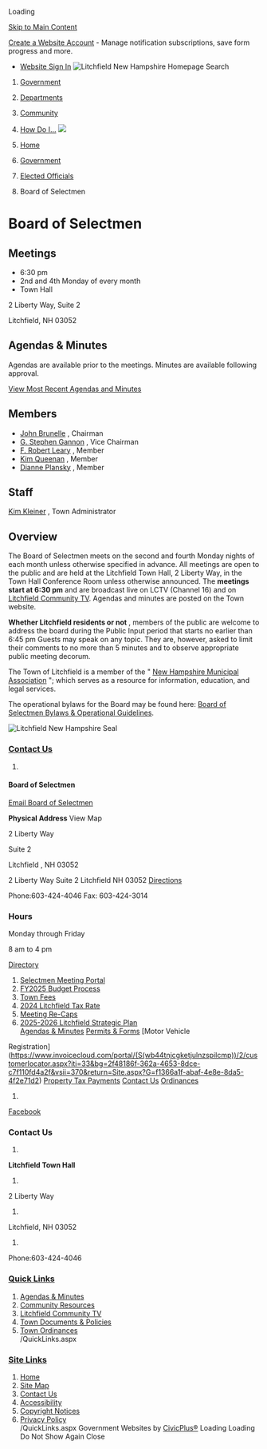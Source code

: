  

Loading

  [Skip to Main Content](https://www.litchfieldnh.gov/203/Board-of-Selectmen/)  

 [Create a Website Account](https://www.litchfieldnh.gov/MyAccount/ProfileCreate)  - Manage notification subscriptions, save form progress and more.    

 *  [Website Sign In](https://www.litchfieldnh.gov/MyAccount) 
  ![Litchfield New Hampshire Homepage](https://www.litchfieldnh.gov/ImageRepository/Document?documentID=67)  Search 

 1.  [Government](https://www.litchfieldnh.gov/27/Government) 
 1.  [Departments](https://www.litchfieldnh.gov/101/Departments) 
 1.  [Community](https://www.litchfieldnh.gov/31/Community) 
 1.  [How Do I...](https://www.litchfieldnh.gov/9/How-Do-I) 
  ![](https://www.litchfieldnh.gov/ImageRepository/Document?documentID=68)  

 1.  [Home](https://www.litchfieldnh.gov) 
 1.  [Government](https://www.litchfieldnh.gov/27/Government) 
 1.  [Elected Officials](https://www.litchfieldnh.gov/223/Elected-Officials) 
 1. Board of Selectmen

# Board of Selectmen

## Meetings

 * 6:30 pm
 * 2nd and 4th Monday of every month
 * Town Hall  

2 Liberty Way, Suite 2  

Litchfield, NH  03052

## Agendas & Minutes

Agendas are available prior to the meetings. Minutes are available following approval.

 [View Most Recent Agendas and Minutes](https://www.litchfieldnh.gov/AgendaCenter/Board-of-Selectmen-8) 

## Members

 *  [John Brunelle](mailto:jbrunelle@litchfieldnh.gov) , Chairman
 *  [G. Stephen Gannon](mailto:sgannon@litchfieldnh.gov) , Vice Chairman
 *  [F. Robert Leary](mailto:rleary@litchfieldnh.gov) , Member
 *  [Kim Queenan](mailto:kqueenan@litchfieldnh.gov) , Member
 *  [Dianne Plansky](mailto:dplansky@litchfieldnh.gov) , Member

## Staff

 [Kim Kleiner](mailto:kkleiner@litchfieldnh.gov) , Town Administrator

## Overview

The Board of Selectmen meets on the second and fourth Monday nights of each month unless otherwise specified in advance. All meetings are open to the public and are held at the Litchfield Town Hall, 2 Liberty Way, in the Town Hall Conference Room unless otherwise announced. The __meetings start at 6:30 pm__ and are broadcast live on LCTV (Channel 16) and on [Litchfield Community TV](https://youtube.com/LitchfieldTV). Agendas and minutes are posted on the Town website.

 __Whether Litchfield residents or not__ , members of the public are welcome to address the board during the Public Input period that starts no earlier than 6:45 pm Guests may speak on any topic. They are, however, asked to limit their comments to no more than 5 minutes and to observe appropriate public meeting decorum.

The Town of Litchfield is a member of the " [New Hampshire Municipal Association](https://www.nhmunicipal.org/About) "; which serves as a resource for information, education, and legal services.

The operational bylaws for the Board may be found here:   [ Board of Selectmen Bylaws & Operational Guidelines](https://www.litchfieldnh.gov/DocumentCenter/View/376).

  ![Litchfield New Hampshire Seal](https://www.litchfieldnh.gov/ImageRepository/Document?documentID=268)  

###  [Contact Us](https://www.litchfieldnh.gov/Directory.aspx) 

 1.    

#### Board of Selectmen   

  [Email Board of Selectmen](mailto:townhall@litchfieldnh.gov)     

  __Physical Address__ View Map   

 2 Liberty Way    

 Suite 2    

 Litchfield , NH 03052    

 2 Liberty Way Suite 2 Litchfield NH 03052  [Directions](https://www.google.com/maps/place/2+Liberty+Way+Suite+2+Litchfield+NH+03052)     

 Phone:603-424-4046 Fax: 603-424-3014    

### Hours   

Monday through Friday   

8 am to 4 pm   

  [Directory](https://www.litchfieldnh.gov/directory.aspx?did=25)     

 1.   [Selectmen Meeting Portal](https://bos.litchfieldnh.gov)  
 1.   [FY2025 Budget Process](https://www.litchfieldnh.gov/262/FY2025-Budget-Process)  
 1.   [Town Fees](https://www.litchfieldnh.gov/265/Town-Fees)  
 1.   [2024 Litchfield Tax Rate](https://www.litchfieldnh.gov/289/2024-Litchfield-Tax-Rate)  
 1.   [Meeting Re-Caps](https://www.litchfieldnh.gov/305/Meeting-Re-Caps)  
 1.   [2025-2026 Litchfield Strategic Plan](https://www.litchfieldnh.gov/308/2025-2026-Litchfield-Strategic-Plan)  
  [Agendas & Minutes](https://www.litchfieldnh.gov/agendacenter)   [Permits & Forms](https://www.litchfieldnh.gov/183/Online-Forms)   [Motor Vehicle

Registration](https://www.invoicecloud.com/portal/(S(wb44tnjcgketjulnzspilcmp))/2/customerlocator.aspx?iti=33&bg=2f48186f-362a-4653-8dce-c7f110fd4a2f&vsii=370&return=Site.aspx?G=f1366a1f-abaf-4e8e-8da5-4f2e71d2)   [Property Tax Payments](https://nhtaxkiosk.com/?KIOSKID=LITCHFIELD)   [Contact Us](https://forms.litchfieldnh.gov/212114959982161)   [Ordinances](https://www.litchfieldnh.gov/189/Town-Ordinances)  

 1.    

  [Facebook](https://www.facebook.com/litchfieldnh)  

### Contact Us

 1.    

 __Litchfield Town Hall__    

 1.    

2 Liberty Way   

 1.    

Litchfield, NH 03052   

 1.    

Phone:603-424-4046   

###  [Quick Links](https://www.litchfieldnh.gov/QuickLinks.aspx?CID=15) 

 1.  [Agendas & Minutes](https://www.litchfieldnh.gov/AgendaCenter)  
 1.  [Community Resources](https://www.litchfieldnh.gov/162/Community-Resources)  
 1.  [Litchfield Community TV](https://www.litchfieldnh.gov/170/Litchfield-Community-TV)  
 1.  [Town Documents & Policies](https://www.litchfieldnh.gov/188/Town-Documents-Policies)  
 1.  [Town Ordinances](https://www.litchfieldnh.gov/189/Town-Ordinances)  
 /QuickLinks.aspx 

###  [Site Links](https://www.litchfieldnh.gov/QuickLinks.aspx?CID=16) 

 1.  [Home](https://www.litchfieldnh.gov)  
 1.  [Site Map](https://www.litchfieldnh.gov/sitemap)  
 1.  [Contact Us](https://www.litchfieldnh.gov/directory.aspx)  
 1.  [Accessibility](https://www.litchfieldnh.gov/accessibility)  
 1.  [Copyright Notices](https://www.litchfieldnh.gov/copyright)  
 1.  [Privacy Policy](https://www.litchfieldnh.gov/privacy)  
 /QuickLinks.aspx Government Websites by [CivicPlus®](https://connect.civicplus.com/referral)  Loading Loading Do Not Show Again Close 

 